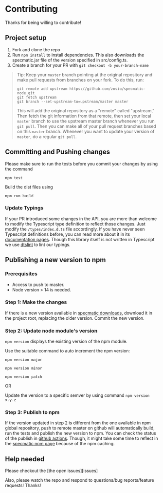 # Contributing

Thanks for being willing to contribute!

## Project setup

1.  Fork and clone the repo
2.  Run `npm install` to install dependencies. This also downloads the specmatic.jar file of the version specified in src/config.ts.
3.  Create a branch for your PR with `git checkout -b your-branch-name`

> Tip: Keep your `master` branch pointing at the original repository and make
> pull requests from branches on your fork. To do this, run:
>
> ```
> git remote add upstream https://github.com/znsio/specmatic-node.git
> git fetch upstream
> git branch --set-upstream-to=upstream/master master
> ```
>
> This will add the original repository as a "remote" called "upstream," Then
> fetch the git information from that remote, then set your local `master`
> branch to use the upstream master branch whenever you run `git pull`. Then you
> can make all of your pull request branches based on this `master` branch.
> Whenever you want to update your version of `master`, do a regular `git pull`.

## Committing and Pushing changes

Please make sure to run the tests before you commit your changes by using the command

`npm test`

Build the dist files using

`npm run build`


### Update Typings

If your PR introduced some changes in the API, you are more than welcome to
modify the Typescript type definition to reflect those changes. Just modify the
`/types/index.d.ts` file accordingly. If you have never seen Typescript
definitions before, you can read more about it in its
[documentation pages](https://www.typescriptlang.org/docs/handbook/declaration-files/introduction.html).
Though this library itself is not written in Typescript we use
[dtslint](https://github.com/microsoft/dtslint) to lint our typings.


## Publishing a new version to npm

### Prerequisites
* Access to push to master. 
* Node version > 14 is needed.

### Step 1: Make the changes
If there is a new version available in [specmatic downloads](https://specmatic.in/download/), download it in the project root, replacing the older version. Commit the new version.

### Step 2: Update node module's version
`npm version` displays the existing version of the npm module.

Use the suitable command to auto increment the npm version:

`npm version major`

`npm version minor`

`npm version patch`

OR

Update the version to a specific semver by using command `npm version x.y.z`

### Step 3: Publish to npm
If the version updated in step 2 is different from the one available in npm global repository, push to remote master on github will automatically build, run the tests and publish the new version to npm. You can check the status of the publish in [github actions](https://github.com/znsio/specmatic-node/actions). Though, it might take some time to reflect in the [specmatic npm page](https://www.npmjs.com/package/specmatic) because of the npm caching.


## Help needed

Please checkout the [the open issues][issues]

Also, please watch the repo and respond to questions/bug reports/feature
requests! Thanks!
